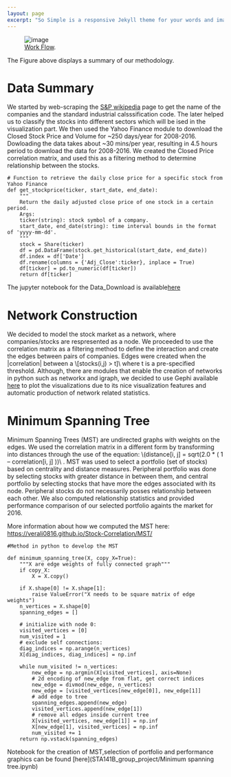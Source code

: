 ```yaml
---
layout: page
excerpt: "So Simple is a responsive Jekyll theme for your words and images."
---
```


<figure>
	<img src="https://github.com/verali0816/aiyamaya/blob/master/images/Method.png?raw=true" alt="image">
	<figcaption><a href="https://github.com/verali0816/aiyamaya/blob/master/images/Method.png?raw=true" title="Work Flow">Work Flow</a>.</figcaption>
</figure>

The Figure above displays a summary of our methodology. 

# Data Summary

We started by web-scraping the [S&P wikipedia](https://en.wikipedia.org/wiki/S%26P_500_Index) page to get the name of the companies and the standard industrial calsssification code. The later helped us to classify the stocks into different sectors which will be ised in the visualization part. We then used the Yahoo Finance module to download the Closed Stock Price and Volume for ~250 days/year for 2008-2016. Dowloading the data takes about ~30 mins/per year, resulting in 4.5 hours period to download the data for 2008-2016. We created the Closed Price correlation matrix, and used this as a filtering method to determine relationship between the stocks. 

```
# Function to retrieve the daily close price for a specific stock from Yahoo Finance
def get_stockprice(ticker, start_date, end_date):
    """
    Return the daily adjusted close price of one stock in a certain period.
    Args:
    ticker(string): stock symbol of a company.
    start_date, end_date(string): time interval bounds in the format of 'yyyy-mm-dd'.
    """
    stock = Share(ticker)
    df = pd.DataFrame(stock.get_historical(start_date, end_date))
    df.index = df['Date']
    df.rename(columns = {'Adj_Close':ticker}, inplace = True)
    df[ticker] = pd.to_numeric(df[ticker])
    return df[ticker]
```

The jupyter notebook for the Data_Download is available[here]()

# Network Construction
We decided to model the stock market as a network, where companies/stocks are respresented as a node. We proceeded to use the correlation matrix as a filtering method to define the interaction and create the edges between pairs of companies.  Edges were created when the |correlation| between a \\[stocks(i,j) > t]\\ where t is a pre-specified threshold.  Although, there are modules that enable the creation of networks in python such as networkx and igraph, we decided to use Gephi available [here](https://gephi.org/) to plot the visualizations due to its nice visualization features and automatic production of network related statistics. 


# Minimum Spanning Tree

Minimum Spanning Trees (MST) are undirected graphs with weights on the edges. We used the correlation matrix in a different form by transforming into distances through the use of the equation: \\(distance[i, j] = sqrt(2.0 * ( 1 – correlation[i, j] ))\\ . MST was used to select a portfolio (set of stocks) based on centrality and distance measures. Peripheral portfolio was done by selecting stocks with greater distance in between them, and central portfolio by selecting stocks that have more the edges  associated with its node. Peripheral stocks do not necessarily posses relationship between each other. 
We also computed relationship statistics and provided performance comparison of our selected portfolio againts the market for 2016.

More information about how we computed the MST here: https://verali0816.github.io/Stock-Correlation/MST/

``` 
#Method in python to develop the MST

def minimum_spanning_tree(X, copy_X=True):
    """X are edge weights of fully connected graph"""
    if copy_X:
        X = X.copy()
 
    if X.shape[0] != X.shape[1]:
        raise ValueError("X needs to be square matrix of edge weights")
    n_vertices = X.shape[0]
    spanning_edges = []
     
    # initialize with node 0:                                                                                         
    visited_vertices = [0]                                                                                            
    num_visited = 1
    # exclude self connections:
    diag_indices = np.arange(n_vertices)
    X[diag_indices, diag_indices] = np.inf
     
    while num_visited != n_vertices:
        new_edge = np.argmin(X[visited_vertices], axis=None)
        # 2d encoding of new_edge from flat, get correct indices                                                      
        new_edge = divmod(new_edge, n_vertices)
        new_edge = [visited_vertices[new_edge[0]], new_edge[1]]                                                       
        # add edge to tree
        spanning_edges.append(new_edge)
        visited_vertices.append(new_edge[1])
        # remove all edges inside current tree
        X[visited_vertices, new_edge[1]] = np.inf
        X[new_edge[1], visited_vertices] = np.inf                                                                     
        num_visited += 1
    return np.vstack(spanning_edges)
 ```
 
Notebook for the creation of MST,selection of portfolio and performance graphics can be found [here](STA141B_group_project/Minimum spanning tree.ipynb)
